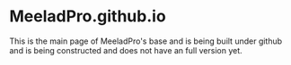 # MeeladPro.github.io
This is the main page of MeeladPro's base and is being built under github and is being constructed and does not have an full version yet.
